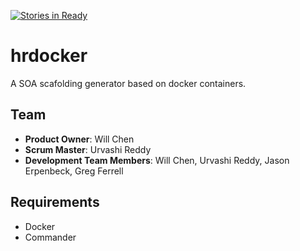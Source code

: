 [![Stories in Ready](https://badge.waffle.io/hrdocker/hrdocker.png?label=ready&title=Ready)](https://waffle.io/hrdocker/hrdocker)

hrdocker
========
A SOA scafolding generator based on docker containers. 

## Team

  - __Product Owner__: Will Chen
  - __Scrum Master__: Urvashi Reddy
  - __Development Team Members__: Will Chen, Urvashi Reddy, Jason Erpenbeck, Greg Ferrell

## Requirements

- Docker
- Commander